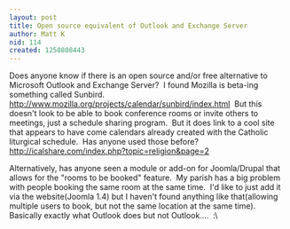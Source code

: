 ```yaml
---
layout: post
title: Open source equivalent of Outlook and Exchange Server
author: Matt K
nid: 114
created: 1250808443
---
```

<p>Does anyone know if there is an open source and/or free alternative to Microsoft Outlook and Exchange Server?&nbsp; I found Mozilla is beta-ing something called Sunbird.&nbsp; <a href="http://www.mozilla.org/projects/calendar/sunbird/index.html">http://www.mozilla.org/projects/calendar/sunbird/index.html</a>&nbsp; But this doesn't look to be able to book conference rooms or invite others to meetings, just a schedule sharing program.&nbsp; But it does link to a cool site that appears to have come calendars already created with the Catholic liturgical schedule.&nbsp; Has anyone used those before?&nbsp; <a href="http://icalshare.com/index.php?topic=religion&amp;page=2">http://icalshare.com/index.php?topic=religion&amp;page=2</a></p>
<p>Alternatively, has anyone seen a module or add-on for Joomla/Drupal that allows for the &quot;rooms to be booked&quot; feature.&nbsp; My parish has a big problem with people booking the same room at the same time.&nbsp; I'd like to just add it via the website(Joomla 1.4) but I haven't found anything like that(allowing multiple users to book, but not the same location at the same time).&nbsp; Basically exactly what Outlook does but not Outlook....&nbsp; :\</p>
